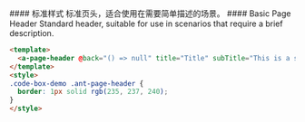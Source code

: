 <cn>
#### 标准样式
标准页头，适合使用在需要简单描述的场景。
</cn>

<us>
#### Basic Page Header
Standard header, suitable for use in scenarios that require a brief description.
</us>

```html
<template>
  <a-page-header @back="() => null" title="Title" subTitle="This is a subtitle" />
</template>
<style>
.code-box-demo .ant-page-header {
  border: 1px solid rgb(235, 237, 240);
}
</style>
```
